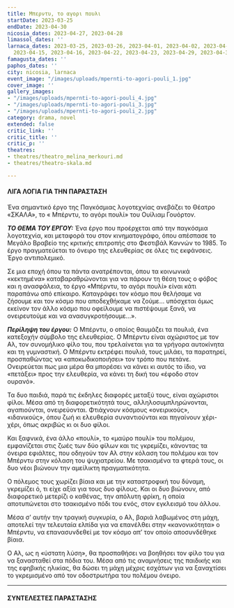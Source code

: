 ```yaml
---
title: Μπερντυ, το αγορι πουλι
startDate: 2023-03-25
endDate: 2023-04-30
nicosia_dates: 2023-04-27, 2023-04-28
limassol_dates: ''
larnaca_dates: 2023-03-25, 2023-03-26, 2023-04-01, 2023-04-02, 2023-04-08, 2023-04-09,
  2023-04-15, 2023-04-16, 2023-04-22, 2023-04-23, 2023-04-29, 2023-04-30
famagusta_dates: ''
paphos_dates: ''
city: nicosia, larnaca
event_image: "/images/uploads/mpernti-to-agori-pouli_1.jpg"
cover_image: ''
gallery_images:
- "/images/uploads/mpernti-to-agori-pouli_4.jpg"
- "/images/uploads/mpernti-to-agori-pouli_3.jpg"
- "/images/uploads/mpernti-to-agori-pouli_2.jpg"
category: drama, novel
extended: false
critic_link: ''
critic_title: ''
critic_p: ''
theatres:
- theatres/theatro_melina_merkouri.md
- theatres/theatro-skala.md

---
```

#### ΛΙΓΑ ΛΟΓΙΑ ΓΙΑ ΤΗΝ ΠΑΡΑΣΤΑΣΗ

Ένα σημαντικό έργο της Παγκόσμιας λογοτεχνίας ανεβάζει το Θέατρο «ΣΚΑΛΑ», το « Μπέρντυ, το αγόρι πουλί» του Ουίλιαμ Γουόρτον.

**_ΤΟ ΘΕΜΑ ΤΟΥ ΕΡΓΟΥ:_** Ένα έργο που προέρχεται από την παγκόσμια λογοτεχνία, και μεταφορά του στον κινηματογράφο, όπου απέσπασε το Μεγάλο Βραβείο της κριτικής επιτροπής στο Φεστιβάλ Καννών το 1985. Το έργο πραγματεύεται το όνειρο της ελευθερίας σε όλες τις εκφάνσεις. Έργο αντιπολεμικό.

Σε μια εποχή όπου τα πάντα ανατρέπονται, όπου τα κοινωνικά «κεκτημένα» καταβαραθρώνονται για να πάρουν τη θέση τους ο φόβος και η ανασφάλεια, το έργο «Μπέρντυ, το αγόρι πουλί» είναι κάτι παραπάνω από επίκαιρο. Καταγράφει τον κόσμο που θελήσαμε να ζήσουμε και τον κόσμο που αποδεχθήκαμε να ζούμε... υπόσχεται όμως εκείνον τον άλλο κόσμο που οφείλουμε να πιστέψουμε ξανά, να ονειρευτούμε και να ανασυγκροτήσουμε...».

**_Περίληψη του έργου:_** Ο Μπέρντυ, ο οποίος θαυμάζει τα πουλιά, ένα κατεξοχήν σύμβολο της ελευθερίας. Ο Μπέρντυ είναι αχώριστος με τον Αλ, τον συνομήλικο φίλο του, που τρελαίνεται για τα γρήγορα αυτοκίνητα και τη γυμναστική. Ο Μπέρντυ εκτρέφει πουλιά, τους μιλάει, τα παρατηρεί, προσπαθώντας να «αποκωδικοποιήσει» τον τρόπο που πετάνε. Ονειρεύεται πως μια μέρα θα μπορέσει να κάνει κι αυτός το ίδιο, να «πετάξει» προς την ελευθερία, να κάνει τη δική του «έφοδο στον ουρανό».

Τα δυο παιδιά, παρά τις έκδηλες διαφορές μεταξύ τους, είναι αχώριστοι φίλοι. Μέσα από τη διαφορετικότητά τους, αλληλοσυμπληρώνονται, αγαπιούνται, ονειρεύονται. Φτιάχνουν κόσμους «ονειρικούς», «ιδανικούς», όπου ζωή κι ελευθερία συναντιούνται και πηγαίνουν χέρι-χέρι, όπως ακριβώς κι οι δυο φίλοι. 

Και ξαφνικά, ένα άλλο «πουλί», το «μαύρο πουλί» του πολέμου, εμφανίζεται στις ζωές των δύο φίλων και τις γκρεμίζει, κάνοντας τα όνειρα εφιάλτες, που οδηγούν τον Αλ στην κόλαση του πολέμου και τον Μπέρντυ στην κόλαση του ψυχιατρείου. Με τσακισμένα τα φτερά τους, οι δυο νέοι βιώνουν την αμείλικτη πραγματικότητα.

Ο πόλεμος τους χωρίζει βίαια και με την καταστροφική του δύναμη, γκρεμίζει ό, τι είχε αξία για τους δυο φίλους. Και οι δυο βιώνουν, από διαφορετικό μετερίζι ο καθένας, την απόλυτη φρίκη, η οποία αποτυπώνεται στο τσακισμένο πόδι του ενός, στον εγκλεισμό του άλλου.

Μέσα σ’ αυτήν την τραγική συγκυρία, ο Αλ, βαριά λαβωμένος στη μάχη, αποτελεί την τελευταία ελπίδα για να επανέλθει στην «κανονικότητα» ο Μπέρντυ, να επανασυνδεθεί με τον κόσμο απ’ τον οποίο αποσυνδέθηκε βίαια.

Ο Αλ, ως η «ύστατη λύση», θα προσπαθήσει να βοηθήσει τον φίλο του για να ξανασταθεί στα πόδια του. Μέσα από τις αναμνήσεις της παιδικής και της εφηβικής ηλικίας, θα δώσει τη μάχη μέχρις εσχάτων για να ξαναχτίσει το γκρεμισμένο από τον οδοστρωτήρα του πολέμου όνειρο.

***

#### ΣΥΝΤΕΛΕΣΤΕΣ ΠΑΡΑΣΤΑΣΗΣ